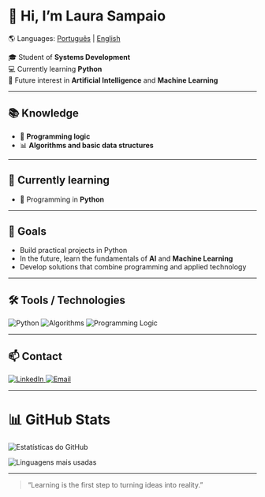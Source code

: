 # 👋 Hi, I’m Laura Sampaio

🌎 Languages: [Português](README.md) | [English](README-en.md)

🎓 Student of **Systems Development**  
💻 Currently learning **Python**  
🤖 Future interest in **Artificial Intelligence** and **Machine Learning**

---

## 📚 Knowledge
- 🧠 **Programming logic**  
- 📊 **Algorithms and basic data structures**

---

## 🚀 Currently learning
- 🐍 Programming in **Python**

---

## 🎯 Goals
- Build practical projects in Python  
- In the future, learn the fundamentals of **AI** and **Machine Learning**  
- Develop solutions that combine programming and applied technology

---

## 🛠️ Tools / Technologies
![Python](https://img.shields.io/badge/Python-3670A0?style=for-the-badge&logo=python&logoColor=ffdd54)
![Algorithms](https://img.shields.io/badge/Algorithms-ff6f61?style=for-the-badge)
![Programming Logic](https://img.shields.io/badge/Programming%20Logic-4fc08d?style=for-the-badge)

---

## 📫 Contact
<!-- Botão do LinkedIn --> 
  <a href="https://www.linkedin.com/in/laura-mancin-591561366/" target="_blank"> 
    <img src="https://img.shields.io/badge/LinkedIn-0077B5?style=for-the-badge&logo=linkedin&logoColor=white" alt="LinkedIn"/> 
  </a>
<!-- Botão de E-mail -->
  <a href="mailto:lauramancin8@gmail.com">
    <img src="https://img.shields.io/badge/Email-D14836?style=for-the-badge&logo=gmail&logoColor=white" alt="Email"/>
  </a>
</p>

---
# 📊 GitHub Stats

<!-- Estatísticas gerais do GitHub -->
![Estatísticas do GitHub](https://github-readme-stats.vercel.app/api?username=LauraMancin&show_icons=true&theme=dracula)

<!-- Linguagens mais usadas -->
![Linguagens mais usadas](https://github-readme-stats.vercel.app/api/top-langs/?username=LauraMancin&layout=compact&langs_count=8&theme=dracula)

---

> “Learning is the first step to turning ideas into reality.”
